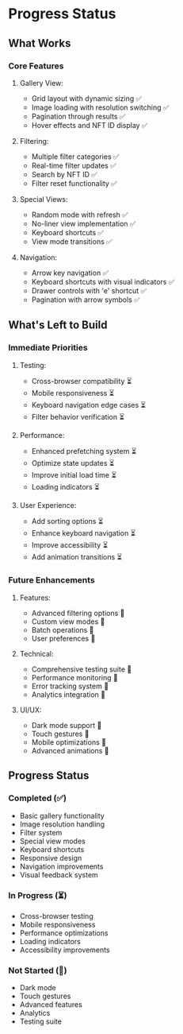 # Progress Status

## What Works

### Core Features
1. Gallery View:
   - Grid layout with dynamic sizing ✅
   - Image loading with resolution switching ✅
   - Pagination through results ✅
   - Hover effects and NFT ID display ✅

2. Filtering:
   - Multiple filter categories ✅
   - Real-time filter updates ✅
   - Search by NFT ID ✅
   - Filter reset functionality ✅

3. Special Views:
   - Random mode with refresh ✅
   - No-liner view implementation ✅
   - Keyboard shortcuts ✅
   - View mode transitions ✅

4. Navigation:
   - Arrow key navigation ✅
   - Keyboard shortcuts with visual indicators ✅
   - Drawer controls with 'e' shortcut ✅
   - Pagination with arrow symbols ✅

## What's Left to Build

### Immediate Priorities
1. Testing:
   - Cross-browser compatibility ⏳
   - Mobile responsiveness ⏳
   - Keyboard navigation edge cases ⏳
   - Filter behavior verification ⏳

2. Performance:
   - Enhanced prefetching system ⏳
   - Optimize state updates ⏳
   - Improve initial load time ⏳
   - Loading indicators ⏳

3. User Experience:
   - Add sorting options ⏳
   - Enhance keyboard navigation ⏳
   - Improve accessibility ⏳
   - Add animation transitions ⏳

### Future Enhancements
1. Features:
   - Advanced filtering options 🔲
   - Custom view modes 🔲
   - Batch operations 🔲
   - User preferences 🔲

2. Technical:
   - Comprehensive testing suite 🔲
   - Performance monitoring 🔲
   - Error tracking system 🔲
   - Analytics integration 🔲

3. UI/UX:
   - Dark mode support 🔲
   - Touch gestures 🔲
   - Mobile optimizations 🔲
   - Advanced animations 🔲

## Progress Status

### Completed (✅)
- Basic gallery functionality
- Image resolution handling
- Filter system
- Special view modes
- Keyboard shortcuts
- Responsive design
- Navigation improvements
- Visual feedback system

### In Progress (⏳)
- Cross-browser testing
- Mobile responsiveness
- Performance optimizations
- Loading indicators
- Accessibility improvements

### Not Started (🔲)
- Dark mode
- Touch gestures
- Advanced features
- Analytics
- Testing suite 